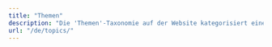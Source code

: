 ```yaml
---
title: "Themen"
description: "Die 'Themen'-Taxonomie auf der Website kategorisiert eine breite Palette von Themen ausschließlich für die Ressourcenseiten (/resources/). Dieses Organisationsrahmenwerk ist darauf ausgelegt, das Auffinden und den Zugang zu verschiedenen Informationsressourcen zu vereinfachen und stellt sicher, dass Benutzer schnell und effizient relevante Inhalte im Ressourcenbereich der Site finden können."
url: "/de/topics/"
---
```

